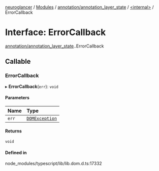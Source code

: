 [neuroglancer](../README.md) / [Modules](../modules.md) / [annotation/annotation\_layer\_state](../modules/annotation_annotation_layer_state.md) / [<internal\>](../modules/annotation_annotation_layer_state._internal_.md) / ErrorCallback

# Interface: ErrorCallback

[annotation/annotation_layer_state](../modules/annotation_annotation_layer_state.md).[<internal>](../modules/annotation_annotation_layer_state._internal_.md).ErrorCallback

## Callable

### ErrorCallback

▸ **ErrorCallback**(`err`): `void`

#### Parameters

| Name | Type |
| :------ | :------ |
| `err` | [`DOMException`](../modules/annotation_annotation_layer_state._internal_.md#domexception) |

#### Returns

`void`

#### Defined in

node_modules/typescript/lib/lib.dom.d.ts:17332
